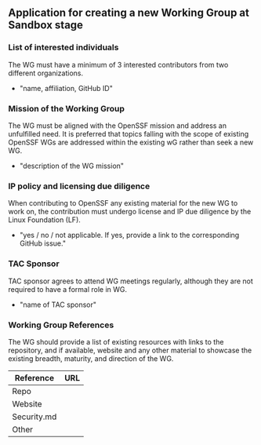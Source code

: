 ## Application for creating a new Working Group at Sandbox stage

### List of interested individuals
The WG must have a minimum of 3 interested contributors from two different organizations.
  * "name, affiliation, GitHub ID"

### Mission of the Working Group
The WG must be aligned with the OpenSSF mission and address an unfulfilled need. It is preferred that topics falling with the scope of existing OpenSSF WGs are addressed within the existing wG rather than seek a new WG.
  * "description of the WG mission"

### IP policy and licensing due diligence
When contributing to OpenSSF any existing material for the new WG to work on, the contribution must undergo license and IP due diligence by the Linux Foundation (LF).
  * "yes / no / not applicable. If yes, provide a link to the corresponding GitHub issue."
  
### TAC Sponsor
TAC sponsor agrees to attend WG meetings regularly, although they are not required to have a formal role in WG.
  * "name of TAC sponsor"
  
### Working Group References
The WG should provide a list of existing resources with links to the repository, and if available, website and any other material to showcase the existing breadth, maturity, and direction of the WG.

| Reference           | URL |
|---------------------|-----|
| Repo                |     |
| Website             |     |
| Security.md    |     |
| Other               |     |
